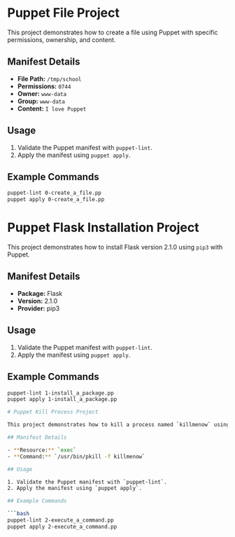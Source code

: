 # Puppet File Project

This project demonstrates how to create a file using Puppet with specific permissions, ownership, and content.

## Manifest Details

- **File Path:** `/tmp/school`
- **Permissions:** `0744`
- **Owner:** `www-data`
- **Group:** `www-data`
- **Content:** `I love Puppet`

## Usage

1. Validate the Puppet manifest with `puppet-lint`.
2. Apply the manifest using `puppet apply`.

## Example Commands

```bash
puppet-lint 0-create_a_file.pp
puppet apply 0-create_a_file.pp
```
# Puppet Flask Installation Project

This project demonstrates how to install Flask version 2.1.0 using `pip3` with Puppet.

## Manifest Details

- **Package:** Flask
- **Version:** 2.1.0
- **Provider:** pip3

## Usage

1. Validate the Puppet manifest with `puppet-lint`.
2. Apply the manifest using `puppet apply`.

## Example Commands

```bash
puppet-lint 1-install_a_package.pp
puppet apply 1-install_a_package.pp

# Puppet Kill Process Project

This project demonstrates how to kill a process named `killmenow` using `pkill` and the `exec` Puppet resource.

## Manifest Details

- **Resource:** `exec`
- **Command:** `/usr/bin/pkill -f killmenow`

## Usage

1. Validate the Puppet manifest with `puppet-lint`.
2. Apply the manifest using `puppet apply`.

## Example Commands

```bash
puppet-lint 2-execute_a_command.pp
puppet apply 2-execute_a_command.pp
